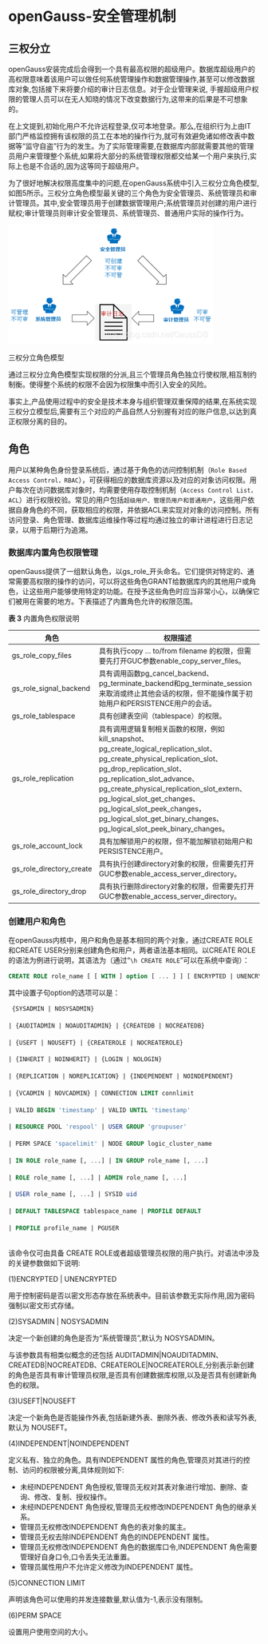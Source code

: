 # openGauss-安全管理机制



## 三权分立

openGauss安装完成后会得到一个具有最高权限的超级用户。数据库超级用户的高权限意味着该用户可以做任何系统管理操作和数据管理操作,甚至可以修改数据库对象,包括接下来将要介绍的审计日志信息。对于企业管理来说, 手握超级用户权限的管理人员可以在无人知晓的情况下改变数据行为,这带来的后果是不可想象的。

在上文提到,初始化用户不允许远程登录,仅可本地登录。那么,在组织行为上由IT 部门严格监控拥有该权限的员工在本地的操作行为,就可有效避免诸如修改表中数据等“监守自盗”行为的发生。为了实际管理需要,在数据库内部就需要其他的管理员用户来管理整个系统,如果将大部分的系统管理权限都交给某一个用户来执行,实际上也是不合适的,因为这等同于超级用户。

为了很好地解决权限高度集中的问题,在openGauss系统中引入三权分立角色模型,如图5所示。三权分立角色模型最关键的三个角色为安全管理员、系统管理员和审计管理员。其中,安全管理员用于创建数据管理用户;系统管理员对创建的用户进行赋权;审计管理员则审计安全管理员、系统管理员、普通用户实际的操作行为。

![三权分立](https://raw.githubusercontent.com/52chen/imagebed2023/main/2021042510524970.png)

三权分立角色模型

通过三权分立角色模型实现权限的分派,且三个管理员角色独立行使权限,相互制约制衡。使得整个系统的权限不会因为权限集中而引入安全的风险。

事实上,产品使用过程中的安全是技术本身与组织管理双重保障的结果,在系统实现三权分立模型后,需要有三个对应的产品自然人分别握有对应的账户信息,以达到真正权限分离的目的。

## 角色

用户以某种角色身份登录系统后，通过基于角色的访问控制机制（`Role Based Access Control，RBAC`），可获得相应的数据库资源以及对应的对象访问权限。用户每次在访问数据库对象时，均需要使用存取控制机制（`Access Control List，ACL`）进行权限校验。常见的用户包括`超级用户、管理员用户和普通用户`，这些用户依据自身角色的不同，获取相应的权限，并依据ACL来实现对对象的访问控制。所有访问登录、角色管理、数据库运维操作等过程均通过独立的审计进程进行日志记录，以用于后期行为追溯。

### 数据库内置角色权限管理

openGauss提供了一组默认角色，以gs_role_开头命名。它们提供对特定的、通常需要高权限的操作的访问，可以将这些角色GRANT给数据库内的其他用户或角色，让这些用户能够使用特定的功能。在授予这些角色时应当非常小心，以确保它们被用在需要的地方。下表描述了内置角色允许的权限范围。

**表 3** 内置角色权限说明

| 角色                     | 权限描述                                                     |
| ------------------------ | ------------------------------------------------------------ |
| gs_role_copy_files       | 具有执行copy … to/from filename 的权限，但需要先打开GUC参数enable_copy_server_files。 |
| gs_role_signal_backend   | 具有调用函数pg_cancel_backend、pg_terminate_backend和pg_terminate_session来取消或终止其他会话的权限，但不能操作属于初始用户和PERSISTENCE用户的会话。 |
| gs_role_tablespace       | 具有创建表空间（tablespace）的权限。                         |
| gs_role_replication      | 具有调用逻辑复制相关函数的权限，例如kill_snapshot、pg_create_logical_replication_slot、pg_create_physical_replication_slot、pg_drop_replication_slot、pg_replication_slot_advance、pg_create_physical_replication_slot_extern、pg_logical_slot_get_changes、pg_logical_slot_peek_changes，pg_logical_slot_get_binary_changes、pg_logical_slot_peek_binary_changes。 |
| gs_role_account_lock     | 具有加解锁用户的权限，但不能加解锁初始用户和PERSISTENCE用户。 |
| gs_role_directory_create | 具有执行创建directory对象的权限，但需要先打开GUC参数enable_access_server_directory。 |
| gs_role_directory_drop   | 具有执行删除directory对象的权限，但需要先打开GUC参数enable_access_server_directory。 |

### 创建用户和角色

在openGauss内核中，用户和角色是基本相同的两个对象，通过CREATE ROLE和CREATE USER分别来创建角色和用户，两者语法基本相同。以CREATE ROLE的语法为例进行说明，其语法为（通过“`\h CREATE ROLE`”可以在系统中查询）：

```sql
CREATE ROLE role_name [ [ WITH ] option [ ... ] ] [ ENCRYPTED | UNENCRYPTED ] { PASSWORD | IDENTIFIED BY } { 'password' | DISABLE }; 
```

其中设置子句option的选项可以是：

```sql
 {SYSADMIN | NOSYSADMIN}

| {AUDITADMIN | NOAUDITADMIN} | {CREATEDB | NOCREATEDB}

| {USEFT | NOUSEFT} | {CREATEROLE | NOCREATEROLE}

| {INHERIT | NOINHERIT} | {LOGIN | NOLOGIN}

| {REPLICATION | NOREPLICATION} | {INDEPENDENT | NOINDEPENDENT}

| {VCADMIN | NOVCADMIN} | CONNECTION LIMIT connlimit

| VALID BEGIN 'timestamp' | VALID UNTIL 'timestamp'

| RESOURCE POOL 'respool' | USER GROUP 'groupuser'

| PERM SPACE 'spacelimit' | NODE GROUP logic_cluster_name

| IN ROLE role_name [, ...] | IN GROUP role_name [, ...]

| ROLE role_name [, ...] | ADMIN role_name [, ...]

| USER role_name [, ...] | SYSID uid

| DEFAULT TABLESPACE tablespace_name | PROFILE DEFAULT

| PROFILE profile_name | PGUSER
 
```

该命令仅可由具备 CREATE ROLE或者超级管理员权限的用户执行。对语法中涉及的关键参数做如下说明:

(1)ENCRYPTED | UNENCRYPTED

用于控制密码是否以密文形态存放在系统表中。目前该参数无实际作用,因为密码强制以密文形式存储。

(2)SYSADMIN | NOSYSADMIN

决定一个新创建的角色是否为“系统管理员”,默认为 NOSYSADMIN。

与该参数具有相类似概念的还包括 AUDITADMIN|NOAUDITADMIN、CREATEDB|NOCREATEDB、CREATEROLE|NOCREATEROLE,分别表示新创建的角色是否具有审计管理员权限,是否具有创建数据库权限,以及是否具有创建新角色的权限。

(3)USEFT|NOUSEFT

决定一个新角色是否能操作外表,包括新建外表、删除外表、修改外表和读写外表,默认为 NOUSEFT。

(4)INDEPENDENT|NOINDEPENDENT

定义私有、独立的角色。具有INDEPENDENT 属性的角色,管理员对其进行的控制、访问的权限被分离,具体规则如下:

- 未经INDEPENDENT 角色授权,管理员无权对其表对象进行增加、删除、查询、修改、复制、授权操作。
- 未经INDEPENDENT 角色授权,管理员无权修改INDEPENDENT 角色的继承关系。
- 管理员无权修改INDEPENDENT 角色的表对象的属主。
- 管理员无权去除INDEPENDENT 角色的INDEPENDENT 属性。
- 管理员无权修改INDEPENDENT 角色的数据库口令,INDEPENDENT 角色需要管理好自身口令,口令丢失无法重置。
- 管理员属性用户不允许定义修改为INDEPENDENT 属性。

(5)CONNECTION LIMIT

声明该角色可以使用的并发连接数量,默认值为-1,表示没有限制。

(6)PERM SPACE

设置用户使用空间的大小。
